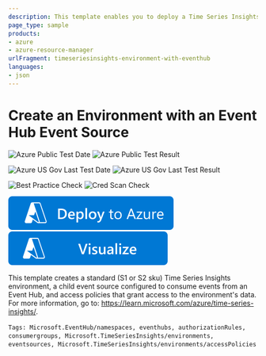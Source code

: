 ```yaml
---
description: This template enables you to deploy a Time Series Insights environment that is configured to consume events from an Event Hub.
page_type: sample
products:
- azure
- azure-resource-manager
urlFragment: timeseriesinsights-environment-with-eventhub
languages:
- json
---
```

# Create an Environment with an Event Hub Event Source

![Azure Public Test Date](https://azurequickstartsservice.blob.core.windows.net/badges/quickstarts/microsoft.timeseriesinsights/timeseriesinsights-environment-with-eventhub/PublicLastTestDate.svg)
![Azure Public Test Result](https://azurequickstartsservice.blob.core.windows.net/badges/quickstarts/microsoft.timeseriesinsights/timeseriesinsights-environment-with-eventhub/PublicDeployment.svg)

![Azure US Gov Last Test Date](https://azurequickstartsservice.blob.core.windows.net/badges/quickstarts/microsoft.timeseriesinsights/timeseriesinsights-environment-with-eventhub/FairfaxLastTestDate.svg)
![Azure US Gov Last Test Result](https://azurequickstartsservice.blob.core.windows.net/badges/quickstarts/microsoft.timeseriesinsights/timeseriesinsights-environment-with-eventhub/FairfaxDeployment.svg)

![Best Practice Check](https://azurequickstartsservice.blob.core.windows.net/badges/quickstarts/microsoft.timeseriesinsights/timeseriesinsights-environment-with-eventhub/BestPracticeResult.svg)
![Cred Scan Check](https://azurequickstartsservice.blob.core.windows.net/badges/quickstarts/microsoft.timeseriesinsights/timeseriesinsights-environment-with-eventhub/CredScanResult.svg)

[![Deploy To Azure](https://raw.githubusercontent.com/Azure/azure-quickstart-templates/master/1-CONTRIBUTION-GUIDE/images/deploytoazure.svg?sanitize=true)](https://portal.azure.com/#create/Microsoft.Template/uri/https%3A%2F%2Fraw.githubusercontent.com%2FAzure%2Fazure-quickstart-templates%2Fmaster%2Fquickstarts%2Fmicrosoft.timeseriesinsights%2Ftimeseriesinsights-environment-with-eventhub%2Fazuredeploy.json)  [![Visualize](https://raw.githubusercontent.com/Azure/azure-quickstart-templates/master/1-CONTRIBUTION-GUIDE/images/visualizebutton.svg?sanitize=true)](http://armviz.io/#/?load=https%3A%2F%2Fraw.githubusercontent.com%2FAzure%2Fazure-quickstart-templates%2Fmaster%2Fquickstarts%2Fmicrosoft.timeseriesinsights%2Ftimeseriesinsights-environment-with-eventhub%2Fazuredeploy.json)

This template creates a standard (S1 or S2 sku) Time Series Insights environment, a child event source configured to consume events from an Event Hub, and access policies that grant access to the environment's data. For more information, go to: <https://learn.microsoft.com/azure/time-series-insights/>.

`Tags: Microsoft.EventHub/namespaces, eventhubs, authorizationRules, consumergroups, Microsoft.TimeSeriesInsights/environments, eventsources, Microsoft.TimeSeriesInsights/environments/accessPolicies`
